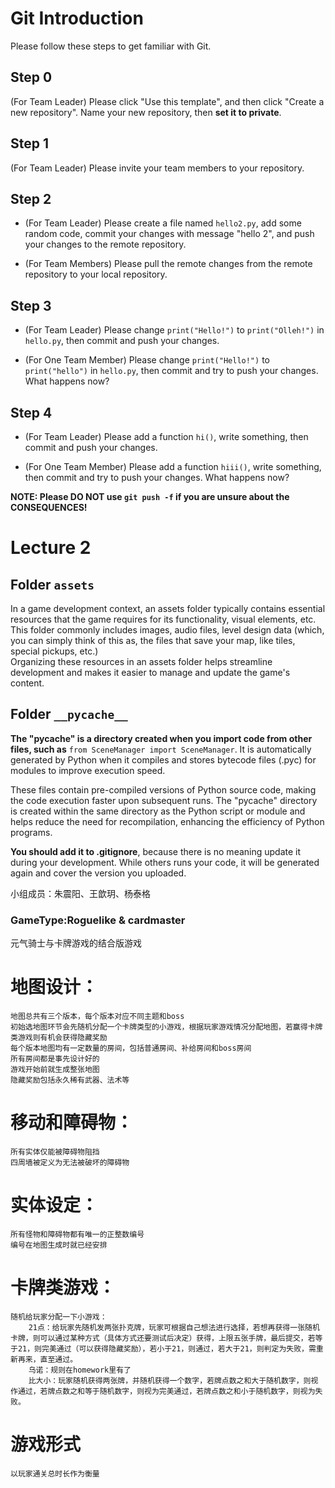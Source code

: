 # Git Introduction

Please follow these steps to get familiar with Git.

## Step 0

(For Team Leader) Please click "Use this template", and then click "Create a new repository". Name your new repository, then **set it to private**.

## Step 1

(For Team Leader) Please invite your team members to your repository.

## Step 2

- (For Team Leader) Please create a file named `hello2.py`, add some random code, commit your changes with message "hello 2", and push your changes to the remote repository.

- (For Team Members) Please pull the remote changes from the remote repository to your local repository.

## Step 3

- (For Team Leader) Please change `print("Hello!")` to `print("Olleh!")` in `hello.py`, then commit and push your changes.

- (For One Team Member) Please change `print("Hello!")` to `print("hello")` in `hello.py`, then commit and try to push your changes. What happens now?

## Step 4

- (For Team Leader) Please add a function `hi()`, write something, then commit and push your changes.

- (For One Team Member) Please add a function `hiii()`, write something, then commit and try to push your changes. What happens now?

**NOTE: Please DO NOT use `git push -f` if you are unsure about the CONSEQUENCES!**

# Lecture 2

## Folder `assets`

In a game development context, an assets folder typically contains essential resources that the game requires for its functionality, visual elements, etc. This folder commonly includes images, audio files, level design data (which, you can simply think of this as, the files that save your map, like tiles, special pickups, etc.)  
Organizing these resources in an assets folder helps streamline development and makes it easier to manage and update the game's content.  

## Folder `__pycache__`

**The "pycache" is a directory created when you import code from other files, such as** `from SceneManager import SceneManager`. It is automatically generated by Python when it compiles and stores bytecode files (.pyc) for modules to improve execution speed.

These files contain pre-compiled versions of Python source code, making the code execution faster upon subsequent runs. The "pycache" directory is created within the same directory as the Python script or module and helps reduce the need for recompilation, enhancing the efficiency of Python programs.

**You should add it to .gitignore**, because there is no meaning update it during your development. While others runs your code, it will be generated again and cover the version you uploaded.  



小组成员：朱震阳、王歆玥、杨泰格

### GameType:Roguelike & cardmaster
元气骑士与卡牌游戏的结合版游戏

# 地图设计：
    地图总共有三个版本，每个版本对应不同主题和boss
    初始选地图环节会先随机分配一个卡牌类型的小游戏，根据玩家游戏情况分配地图，若赢得卡牌类游戏则有机会获得隐藏奖励
    每个版本地图均有一定数量的房间，包括普通房间、补给房间和boss房间
    所有房间都是事先设计好的
    游戏开始前就生成整张地图
    隐藏奖励包括永久稀有武器、法术等

# 移动和障碍物：
    所有实体仅能被障碍物阻挡
    四周墙被定义为无法被破坏的障碍物

# 实体设定：
    所有怪物和障碍物都有唯一的正整数编号
    编号在地图生成时就已经安排

# 卡牌类游戏：
    随机给玩家分配一下小游戏：
        21点：给玩家先随机发两张扑克牌，玩家可根据自己想法进行选择，若想再获得一张随机卡牌，则可以通过某种方式（具体方式还要测试后决定）获得，上限五张手牌，最后提交，若等于21，则完美通过（可以获得隐藏奖励），若小于21，则通过，若大于21，则判定为失败，需重新再来，直至通过。
        乌诺：规则在homework里有了
        比大小：玩家随机获得两张牌，并随机获得一个数字，若牌点数之和大于随机数字，则视作通过，若牌点数之和等于随机数字，则视为完美通过，若牌点数之和小于随机数字，则视为失败。

# 游戏形式
    以玩家通关总时长作为衡量
